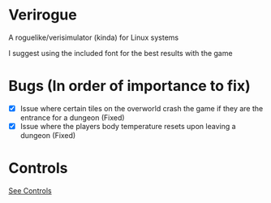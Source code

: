 # Verirogue
A roguelike/verisimulator (kinda) for Linux systems

I suggest using the included font for the best results with the game
# Bugs (In order of importance to fix)
- [X] Issue where certain tiles on the overworld crash the game if they are the entrance for a dungeon (Fixed)
- [X] Issue where the players body temperature resets upon leaving a dungeon (Fixed)

# Controls
[See Controls](Controls.md)
